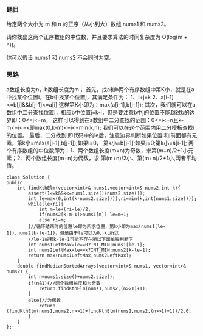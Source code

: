 ### 题目

给定两个大小为 m 和 n 的正序（从小到大）数组 nums1 和 nums2。

请你找出这两个正序数组的中位数，并且要求算法的时间复杂度为 O(log(m + n))。

你可以假设 nums1 和 nums2 不会同时为空。

### 思路

a数组长度为n，b数组长度为m；
首先，找a和b两个有序数组中第K小，就是在a中找某个位置i，在b中找某个位置j，其满足条件为：
1、i+j=k
2、a[i-1]<=b[j]&&b[j-1]<=a[i]
这样第K小即为：max(a[i-1],b[j-1]);
其次，我们就可以在a数组中二分查找位置i，相应b中位置j=k-i，但是要注意b中j的位置不能越过b的边界即：0<=j<=m，
这样可以得到在a数组中二分查找的范围：0<=i<=n且k-m<=i<=k即max(0,k-m)<=i<=min(k,n);
我们可以在这个范围内用二分模板查找i的位置。
最后，二分找到i即代码中的le后，注意边界判断如果位置i和j前面都有元素，第k小=max(a[i-1],b[j-1]);如果i=0，
第k小=b[j-1];如果j=0;第k小=a[i-1];
两个有序数组的中位数即为：1、两个数组长度(m+n)为奇数，求第(m+n)/2+1小元素；2、两个数组长度(m+n)为偶数，求
第(m+n)/2小、第(m+n)/2+1小,两者平均值。

```
class Solution {
public:
    int findKthElm(vector<int>& nums1,vector<int>& nums2,int k){
        assert(1<=k&&k<=nums1.size()+nums2.size());
        int le=max(0,int(k-nums2.size())),ri=min(k,int(nums1.size()));
        while(le<ri){
            int m=le+(ri-le)/2;
            if(nums2[k-m-1]>nums1[m]) le=m+1;
            else ri=m;
        }//循环结束时的位置le即为所求位置，第k小即为max(nums1[le-1]),nums2[k-le-1])，但是由于le可以为0、k,所以
        //le-1或者k-le-1可能不存在所以下面单独判断下
        int nums1LeftMax=le==0?INT_MIN:nums1[le-1];
        int nums2LeftMax=le==k?INT_MIN:nums2[k-le-1];
        return max(nums1LeftMax,nums2LeftMax);
    }
    double findMedianSortedArrays(vector<int>& nums1, vector<int>& nums2) {
        int n=nums1.size()+nums2.size();
        if(n&1){//两个数组长度和为奇数
            return findKthElm(nums1,nums2,(n>>1)+1);
        }
        else{//为偶数
            return (findKthElm(nums1,nums2,n>>1)+findKthElm(nums1,nums2,(n>>1)+1))/2.0;
        }
    }
};
```

